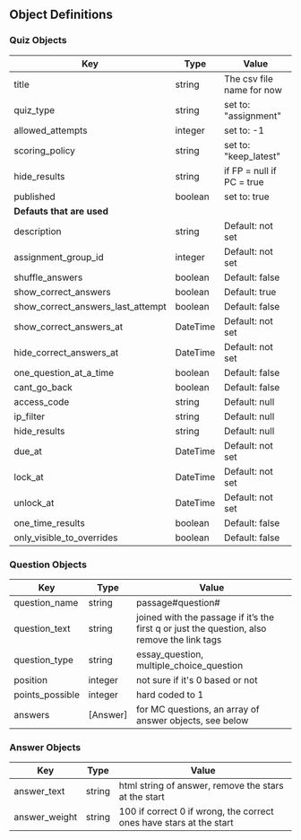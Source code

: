 
## Object Definitions

### Quiz Objects

| Key                               | Type     | Value                     |
|-----------------------------------|----------|---------------------------|
| title                             | string   | The csv file name for now |
| quiz_type                         | string   | set to: "assignment"      |
| allowed_attempts                  | integer  | set to: -1                |
| scoring_policy                    | string   | set to: "keep_latest"     |
| hide_results                      | string   | if FP = null if PC = true |
| published                         | boolean  | set to: true              |
| **Defauts that are used**         |          |                           |
| description                       | string   | Default: not set          |
| assignment_group_id               | integer  | Default: not set          |
| shuffle_answers                   | boolean  | Default: false            |
| show_correct_answers              | boolean  | Default: true             |
| show_correct_answers_last_attempt | boolean  | Default: false            |
| show_correct_answers_at           | DateTime | Default: not set          |
| hide_correct_answers_at           | DateTime | Default: not set          |
| one_question_at_a_time            | boolean  | Default: false            |
| cant_go_back                      | boolean  | Default: false            |
| access_code                       | string   | Default: null             |
| ip_filter                         | string   | Default: null             |
| hide_results                      | string   | Default: null             |
| due_at                            | DateTime | Default: not set          |
| lock_at                           | DateTime | Default: not set          |
| unlock_at                         | DateTime | Default: not set          |
| one_time_results                  | boolean  | Default: false            |
| only_visible_to_overrides         | boolean  | Default: false            |

### Question Objects
| Key             | Type     | Value                                                            |
|---------------- |----------|------------------------------------------------------------------|
| question_name   | string   | passage#question#                                                |
| question_text   | string   | joined with the passage if it’s the first q or just the question, also remove the link tags |
| question_type   | string   | essay_question,  multiple_choice_question                        |
| position        | integer  | not sure if it's 0 based or not                                  |
| points_possible | integer  | hard coded to 1                                                  |
| answers         | [Answer] | for MC questions, an array of answer objects, see below          |

### Answer Objects
| Key           | Type     | Value                     |
|---------------|----------|---------------------------|
| answer_text   | string   | html string of answer, remove the stars at the start |
| answer_weight | string   | 100 if correct 0 if wrong, the correct ones have stars at the start |
